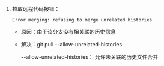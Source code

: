 1. 拉取远程代码报错：

   ```shell
   Error merging: refusing to merge unrelated histories
   ```

   * 原因：由于该分支没有相关联的历史信息

   * 解决：git pull --allow-unrelated-histories

     --allow-unrelated-histories： 允许未关联的历史文件合并

   

